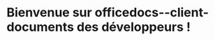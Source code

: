 # <a name="welcome-to-officedocs-dev-client-docs"></a>Bienvenue sur officedocs--client-documents des développeurs !